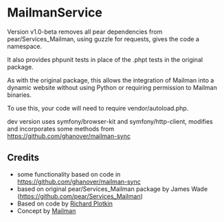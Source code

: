 MailmanService
================

Version v1.0-beta removes all pear dependencies from pear/Services_Mailman, using guzzle for requests, gives the code a namespace.

It also  provides phpunit tests in place of the .phpt tests in the original package.

As with the original package, this allows the integration of Mailman into a dynamic website without using Python or requiring permission to Mailman binaries.

To use this, your code will need to require vendor/autoload.php.

dev version uses symfony/browser-kit and symfony/http-client, modifies and incorporates some methods from https://github.com/ghanover/mailman-sync


Credits
-------
* some functionality based on code in https://github.com/ghanover/mailman-sync
* based on original pear/Services_Mailman package by James Wade (https://github.com/pear/Services_Mailman)
* Based on code by [Richard Plotkin](http://www.richardplotkin.com/)
* Concept by [Mailman](http://wiki.list.org/pages/viewpage.action?pageId=4030567)